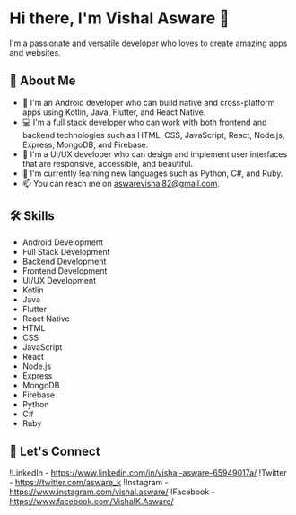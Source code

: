 # Hi there, I'm Vishal Asware 👋

I'm a passionate and versatile developer who loves to create amazing apps and websites.

## 🚀 About Me
- 📱 I'm an Android developer who can build native and cross-platform apps using Kotlin, Java, Flutter, and React Native.
- 💻 I'm a full stack developer who can work with both frontend and backend technologies such as HTML, CSS, JavaScript, React, Node.js, Express, MongoDB, and Firebase.
- 🎨 I'm a UI/UX developer who can design and implement user interfaces that are responsive, accessible, and beautiful.
- 🌱 I'm currently learning new languages such as Python, C#, and Ruby.
- 📫 You can reach me on aswarevishal82@gmail.com.

## 🛠️ Skills
- Android Development
- Full Stack Development
- Backend Development
- Frontend Development
- UI/UX Development
- Kotlin
- Java
- Flutter
- React Native
- HTML
- CSS
- JavaScript
- React
- Node.js
- Express
- MongoDB
- Firebase
- Python
- C#
- Ruby

## 🙌 Let's Connect
!LinkedIn - https://www.linkedin.com/in/vishal-asware-65949017a/
!Twitter - https://twitter.com/asware_k
!Instagram - https://www.instagram.com/vishal.asware/
!Facebook - https://www.facebook.com/VishalK.Asware/
